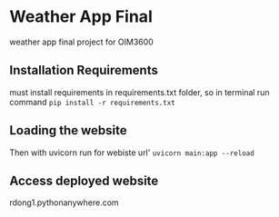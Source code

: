 # Weather App Final
 weather app final project for OIM3600

## Installation Requirements
must install requirements in requirements.txt folder, so in terminal run command 
`pip install -r requirements.txt`

## Loading the website
Then with uvicorn run for webiste url'
`uvicorn main:app --reload`

## Access deployed website
rdong1.pythonanywhere.com
